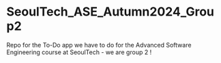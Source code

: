 # SeoulTech_ASE_Autumn2024_Group2
Repo for the To-Do app we have to do for the Advanced Software Engineering course at SeoulTech - we are group 2 !
